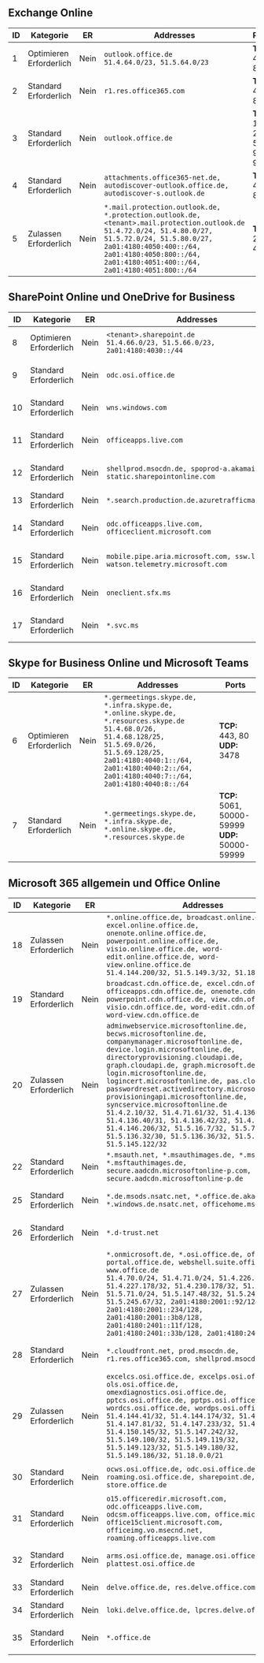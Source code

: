<!--THIS FILE IS AUTOMATICALLY GENERATED. MANUAL CHANGES WILL BE OVERWRITTEN.-->
<!--Please contact the Office 365 Endpoints team with any questions.-->
<!--Germany endpoints version 2019102800-->
<!--File generated 2019-10-28 11:00:14.3053-->

## <a name="exchange-online"></a>Exchange Online

ID | Kategorie | ER | Addresses | Ports
-- | -------------------- | -- | ------------------------------------------------------------------------------------------------------------------------------------------------------------------------------------------------------------------------------------------------------------ | -------------------------------
1 | Optimieren<BR>Erforderlich | Nein | `outlook.office.de`<BR>`51.4.64.0/23, 51.5.64.0/23` | **TCP:** 443, 80
2 | Standard<BR>Erforderlich | Nein | `r1.res.office365.com` | **TCP:** 443, 80
3 | Standard<BR>Erforderlich | Nein | `outlook.office.de` | **TCP:** 143, 25, 587, 993, 995
4 | Standard<BR>Erforderlich | Nein | `attachments.office365-net.de, autodiscover-outlook.office.de, autodiscover-s.outlook.de` | **TCP:** 443, 80
5 | Zulassen<BR>Erforderlich | Nein | `*.mail.protection.outlook.de, *.protection.outlook.de, <tenant>.mail.protection.outlook.de`<BR>`51.4.72.0/24, 51.4.80.0/27, 51.5.72.0/24, 51.5.80.0/27, 2a01:4180:4050:400::/64, 2a01:4180:4050:800::/64, 2a01:4180:4051:400::/64, 2a01:4180:4051:800::/64` | **TCP:** 25, 443

## <a name="sharepoint-online-and-onedrive-for-business"></a>SharePoint Online und OneDrive for Business

ID | Kategorie | ER | Addresses | Ports
-- | -------------------- | -- | ------------------------------------------------------------------------------ | ----------------
8 | Optimieren<BR>Erforderlich | Nein | `<tenant>.sharepoint.de`<BR>`51.4.66.0/23, 51.5.66.0/23, 2a01:4180:4030::/44` | **TCP:** 443, 80
9 | Standard<BR>Erforderlich | Nein | `odc.osi.office.de` | **TCP:** 443, 80
10 | Standard<BR>Erforderlich | Nein | `wns.windows.com` | **TCP:** 443, 80
11 | Standard<BR>Erforderlich | Nein | `officeapps.live.com` | **TCP:** 443, 80
12 | Standard<BR>Erforderlich | Nein | `shellprod.msocdn.de, spoprod-a.akamaihd.net, static.sharepointonline.com` | **TCP:** 443, 80
13 | Standard<BR>Erforderlich | Nein | `*.search.production.de.azuretrafficmanager.de` | **TCP:** 443
14 | Standard<BR>Erforderlich | Nein | `odc.officeapps.live.com, officeclient.microsoft.com` | **TCP:** 443, 80
15 | Standard<BR>Erforderlich | Nein | `mobile.pipe.aria.microsoft.com, ssw.live.com, watson.telemetry.microsoft.com` | **TCP:** 443, 80
16 | Standard<BR>Erforderlich | Nein | `oneclient.sfx.ms` | **TCP:** 443, 80
17 | Standard<BR>Erforderlich | Nein | `*.svc.ms` | **TCP:** 443, 80

## <a name="skype-for-business-online-and-microsoft-teams"></a>Skype for Business Online und Microsoft Teams

ID | Kategorie | ER | Addresses | Ports
-- | -------------------- | -- | ----------------------------------------------------------------------------------------------------------------------------------------------------------------------------------------------------------------------------------------------- | --------------------------------------------------
6 | Optimieren<BR>Erforderlich | Nein | `*.germeetings.skype.de, *.infra.skype.de, *.online.skype.de, *.resources.skype.de`<BR>`51.4.68.0/26, 51.4.68.128/25, 51.5.69.0/26, 51.5.69.128/25, 2a01:4180:4040:1::/64, 2a01:4180:4040:2::/64, 2a01:4180:4040:7::/64, 2a01:4180:4040:8::/64` | **TCP:** 443, 80<BR>**UDP:** 3478
7 | Standard<BR>Erforderlich | Nein | `*.germeetings.skype.de, *.infra.skype.de, *.online.skype.de, *.resources.skype.de` | **TCP:** 5061, 50000-59999<BR>**UDP:** 50000-59999

## <a name="microsoft-365-common-and-office-online"></a>Microsoft 365 allgemein und Office Online

ID | Kategorie | ER | Addresses | Ports
-- | ------------------- | -- | -------------------------------------------------------------------------------------------------------------------------------------------------------------------------------------------------------------------------------------------------------------------------------------------------------------------------------------------------------------------------------------------------------------------------------------------------------------------------------------------------------------------------------------------------------------------------------------------------------------------------- | ----------------
18 | Zulassen<BR>Erforderlich | Nein | `*.online.office.de, broadcast.online.office.de, excel.online.office.de, onenote.online.office.de, powerpoint.online.office.de, visio.online.office.de, word-edit.online.office.de, word-view.online.office.de`<BR>`51.4.144.200/32, 51.5.149.3/32, 51.18.16.0/23` | **TCP:** 443
19 | Standard<BR>Erforderlich | Nein | `broadcast.cdn.office.de, excel.cdn.office.de, officeapps.cdn.office.de, onenote.cdn.office.de, powerpoint.cdn.office.de, view.cdn.office.de, visio.cdn.office.de, word-edit.cdn.office.de, word-view.cdn.office.de` | **TCP:** 443
20 | Zulassen<BR>Erforderlich | Nein | `adminwebservice.microsoftonline.de, becws.microsoftonline.de, companymanager.microsoftonline.de, device.login.microsoftonline.de, directoryprovisioning.cloudapi.de, graph.cloudapi.de, graph.microsoft.de, login.microsoftonline.de, logincert.microsoftonline.de, pas.cloudapi.de, passwordreset.activedirectory.microsoftazure.de, provisioningapi.microsoftonline.de, syncservice.microsoftonline.de`<BR>`51.4.2.10/32, 51.4.71.61/32, 51.4.136.38/31, 51.4.136.40/31, 51.4.136.42/32, 51.4.146.38/32, 51.4.146.206/32, 51.5.16.7/32, 51.5.71.22/32, 51.5.136.32/30, 51.5.136.36/32, 51.5.145.29/32, 51.5.145.122/32` | **TCP:** 443, 80
22 | Standard<BR>Erforderlich | Nein | `*.msauth.net, *.msauthimages.de, *.msftauth.net, *.msftauthimages.de, secure.aadcdn.microsoftonline-p.com, secure.aadcdn.microsoftonline-p.de` | **TCP:** 443, 80
25 | Standard<BR>Erforderlich | Nein | `*.de.msods.nsatc.net, *.office.de.akadns.net, *.windows.de.nsatc.net, officehome.msocdn.de` | **TCP:** 443, 80
26 | Standard<BR>Erforderlich | Nein | `*.d-trust.net` | **TCP:** 443, 80
27 | Zulassen<BR>Erforderlich | Nein | `*.onmicrosoft.de, *.osi.office.de, office.de, portal.office.de, webshell.suite.office.de, www.office.de`<BR>`51.4.70.0/24, 51.4.71.0/24, 51.4.226.115/32, 51.4.227.178/32, 51.4.230.178/32, 51.5.70.0/24, 51.5.71.0/24, 51.5.147.48/32, 51.5.242.163/32, 51.5.245.67/32, 2a01:4180:2001::92/128, 2a01:4180:2001::234/128, 2a01:4180:2001::3b8/128, 2a01:4180:2401::11f/128, 2a01:4180:2401::33b/128, 2a01:4180:2401::55b/128` | **TCP:** 443, 80
28 | Standard<BR>Erforderlich | Nein | `*.cloudfront.net, prod.msocdn.de, r1.res.office365.com, shellprod.msocdn.de` | **TCP:** 443, 80
29 | Zulassen<BR>Erforderlich | Nein | `excelcs.osi.office.de, excelps.osi.office.de, ols.osi.office.de, omexdiagnostics.osi.office.de, pptcs.osi.office.de, pptps.osi.office.de, wordcs.osi.office.de, wordps.osi.office.de`<BR>`51.4.144.41/32, 51.4.144.174/32, 51.4.145.38/32, 51.4.147.81/32, 51.4.147.233/32, 51.4.148.12/32, 51.4.150.145/32, 51.5.147.242/32, 51.5.149.100/32, 51.5.149.119/32, 51.5.149.123/32, 51.5.149.180/32, 51.5.149.186/32, 51.18.0.0/21` | **TCP:** 443, 80
30 | Standard<BR>Erforderlich | Nein | `ocws.osi.office.de, odc.osi.office.de, roaming.osi.office.de, sharepoint.de, store.office.de` | **TCP:** 443, 80
31 | Standard<BR>Erforderlich | Nein | `o15.officeredir.microsoft.com, odc.officeapps.live.com, odcsm.officeapps.live.com, office.microsoft.com, office15client.microsoft.com, officeimg.vo.msecnd.net, roaming.officeapps.live.com` | **TCP:** 443, 80
32 | Standard<BR>Erforderlich | Nein | `arms.osi.office.de, manage.osi.office.de, plattest.osi.office.de` | **TCP:** 443, 80
33 | Standard<BR>Erforderlich | Nein | `delve.office.de, res.delve.office.com` | **TCP:** 443
34 | Standard<BR>Erforderlich | Nein | `loki.delve.office.de, lpcres.delve.office.com` | **TCP:** 443
35 | Standard<BR>Erforderlich | Nein | `*.office.de` | **TCP:** 443, 80
